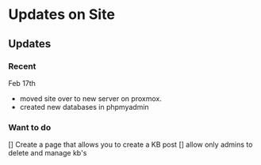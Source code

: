 # Updates on Site

## Updates
### Recent
Feb 17th
- moved site over to new server on proxmox. 
- created new databases in phpmyadmin

### Want to do
[] Create a page that allows you to create a KB post
[] allow only admins to delete and manage kb's